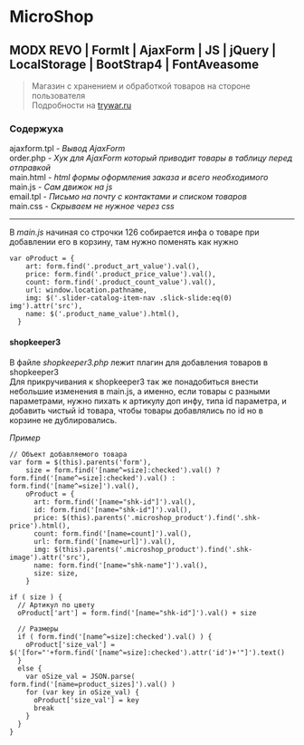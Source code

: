 # MicroShop
## MODX REVO | FormIt | AjaxForm | JS | jQuery | LocalStorage | BootStrap4 | FontAveasome
> Магазин с хранением и обработкой товаров на стороне пользователя  
> Подробности на [trywar.ru](https://trywar.ru/3/205/)

### Содержуха
ajaxform.tpl - _Вывод AjaxForm_  
order.php - _Хук для AjaxForm который приводит товары в таблицу перед отправкой_  
main.html - _html формы оформления заказа и всего необходимого_  
main.js - _Сам движок на js_  
email.tpl - _Письмо на почту с контактами и списком товаров_  
main.css - _Скрываем не нужное через css_  
___

В *main.js* начиная со строчки 126 собирается инфа о товаре при добавлении его в корзину, там нужно поменять как нужно
```
var oProduct = {
    art: form.find('.product_art_value').val(),
    price: form.find('.product_price_value').val(),
    count: form.find('.product_count_value').val(),
    url: window.location.pathname,
    img: $('.slider-catalog-item-nav .slick-slide:eq(0) img').attr('src'),
    name: $('.product_name_value').html(),
  }
```

#### shopkeeper3
В файле _shopkeeper3.php_ лежит плагин для добавления товаров в shopkeeper3  
Для прикручивания к shopkeeper3 так же понадобиться внести небольшие изменения в main.js,
а именно, если товары с разными параметрами, нужно пихать к артикулу доп инфу, типа id параметра, и добавить чистый id товара, чтобы товары добавлялись по id но в корзине не дублировались.

_Пример_
```
// Объект добавляемого товара
var form = $(this).parents('form'),
    size = form.find('[name^=size]:checked').val() ? form.find('[name^=size]:checked').val() : form.find('[name^=size]').val(),
    oProduct = {
      art: form.find('[name="shk-id"]').val(),
      id: form.find('[name="shk-id"]').val(),
      price: $(this).parents('.microshop_product').find('.shk-price').html(),
      count: form.find('[name=count]').val(),
      url: form.find('[name=url]').val(),
      img: $(this).parents('.microshop_product').find('.shk-image').attr('src'),
      name: form.find('[name="shk-name"]').val(),
      size: size,
    }

if ( size ) {
  // Артикул по цвету
  oProduct['art'] = form.find('[name="shk-id"]').val() + size

  // Размеры
  if ( form.find('[name^=size]:checked').val() ) {
    oProduct['size_val'] = $('[for="'+form.find('[name^=size]:checked').attr('id')+'"]').text()
  }
  else {
    var oSize_val = JSON.parse( form.find('[name=product_sizes]').val() )
    for (var key in oSize_val) {
      oProduct['size_val'] = key
      break
    }
  }
}
```

